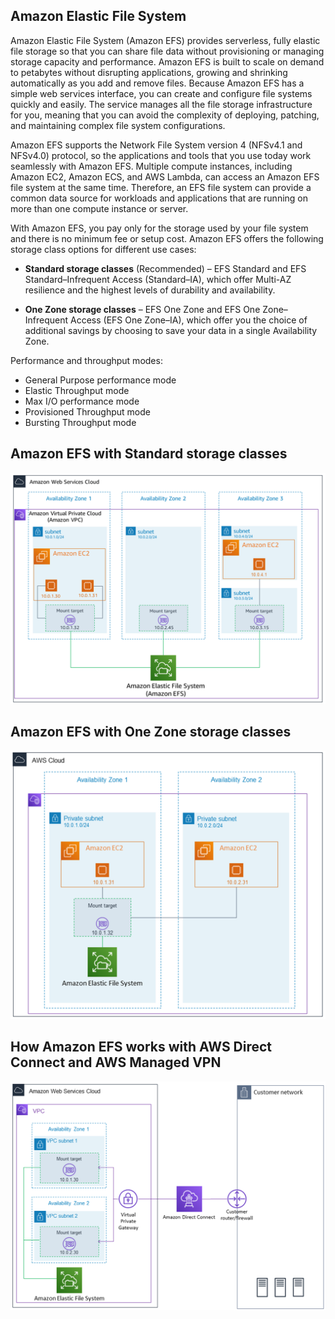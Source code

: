 ## Amazon Elastic File System

Amazon Elastic File System (Amazon EFS) provides serverless, fully elastic file storage so that you can share file data without provisioning or managing storage capacity and performance. Amazon EFS is built to scale on demand to petabytes without disrupting applications, growing and shrinking automatically as you add and remove files. Because Amazon EFS has a simple web services interface, you can create and configure file systems quickly and easily. The service manages all the file storage infrastructure for you, meaning that you can avoid the complexity of deploying, patching, and maintaining complex file system configurations.

Amazon EFS supports the Network File System version 4 (NFSv4.1 and NFSv4.0) protocol, so the applications and tools that you use today work seamlessly with Amazon EFS. Multiple compute instances, including Amazon EC2, Amazon ECS, and AWS Lambda, can access an Amazon EFS file system at the same time. Therefore, an EFS file system can provide a common data source for workloads and applications that are running on more than one compute instance or server.

With Amazon EFS, you pay only for the storage used by your file system and there is no minimum fee or setup cost. Amazon EFS offers the following storage class options for different use cases:

- **Standard storage classes** (Recommended) – EFS Standard and EFS Standard–Infrequent Access (Standard–IA), which offer Multi-AZ resilience and the highest levels of durability and availability.

- **One Zone storage classes** – EFS One Zone and EFS One Zone–Infrequent Access (EFS One Zone–IA), which offer you the choice of additional savings by choosing to save your data in a single Availability Zone.

Performance and throughput modes:

- General Purpose performance mode
- Elastic Throughput mode
- Max I/O performance mode
- Provisioned Throughput mode
- Bursting Throughput mode

## Amazon EFS with Standard storage classes

![](../imgs/Amazon-Elastic-File-System/efs-ec2-how-it-works-Standard.png)

## Amazon EFS with One Zone storage classes

![](../imgs/Amazon-Elastic-File-System/efs-ec2-how-it-works-OneZone.png)

## How Amazon EFS works with AWS Direct Connect and AWS Managed VPN

![](../imgs/Amazon-Elastic-File-System/efs-directconnect-how-it-works.png)
